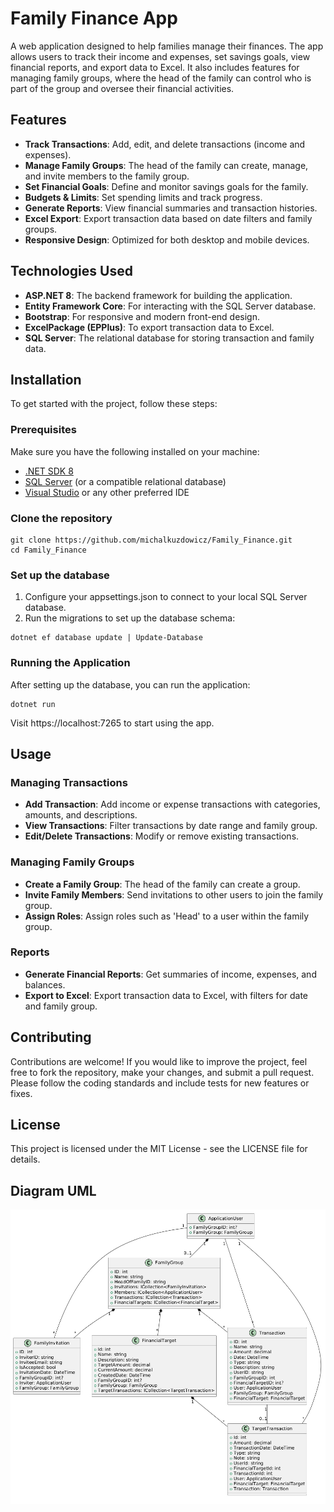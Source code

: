 # Family Finance App

A web application designed to help families manage their finances. The app allows users to track their income and expenses, set savings goals, view financial reports, and export data to Excel. It also includes features for managing family groups, where the head of the family can control who is part of the group and oversee their financial activities.

## Features

- **Track Transactions**: Add, edit, and delete transactions (income and expenses).
- **Manage Family Groups**: The head of the family can create, manage, and invite members to the family group.
- **Set Financial Goals**: Define and monitor savings goals for the family.
- **Budgets & Limits**: Set spending limits and track progress.
- **Generate Reports**: View financial summaries and transaction histories.
- **Excel Export**: Export transaction data based on date filters and family groups.
- **Responsive Design**: Optimized for both desktop and mobile devices.

## Technologies Used

- **ASP.NET 8**: The backend framework for building the application.
- **Entity Framework Core**: For interacting with the SQL Server database.
- **Bootstrap**: For responsive and modern front-end design.
- **ExcelPackage (EPPlus)**: To export transaction data to Excel.
- **SQL Server**: The relational database for storing transaction and family data.

## Installation

To get started with the project, follow these steps:

### Prerequisites

Make sure you have the following installed on your machine:

- [.NET SDK 8](https://dotnet.microsoft.com/download/dotnet/8.0)
- [SQL Server](https://www.microsoft.com/en-us/sql-server/sql-server-downloads) (or a compatible relational database)
- [Visual Studio](https://visualstudio.microsoft.com/) or any other preferred IDE

### Clone the repository

```
git clone https://github.com/michalkuzdowicz/Family_Finance.git
cd Family_Finance
```

### Set up the database
1. Configure your appsettings.json to connect to your local SQL Server database.
2. Run the migrations to set up the database schema:
```
dotnet ef database update | Update-Database
```

### Running the Application
After setting up the database, you can run the application:

```
dotnet run
```

Visit https://localhost:7265 to start using the app.

## Usage
### Managing Transactions
- **Add Transaction**: Add income or expense transactions with categories, amounts, and descriptions.
- **View Transactions**: Filter transactions by date range and family group.
- **Edit/Delete Transactions**: Modify or remove existing transactions.
### Managing Family Groups
- **Create a Family Group**: The head of the family can create a group.
- **Invite Family Members**: Send invitations to other users to join the family group.
- **Assign Roles**: Assign roles such as 'Head' to a user within the family group.
### Reports
- **Generate Financial Reports**: Get summaries of income, expenses, and balances.
- **Export to Excel**: Export transaction data to Excel, with filters for date and family group.

## Contributing
Contributions are welcome! If you would like to improve the project, feel free to fork the repository, make your changes, and submit a pull request.
Please follow the coding standards and include tests for new features or fixes.

## License
This project is licensed under the MIT License - see the LICENSE file for details.

## Diagram UML
![screenshot](images/uml.jpg)
